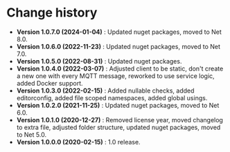 # Change history

* **Version 1.0.7.0 (2024-01-04)** : Updated nuget packages, moved to Net 8.0.
* **Version 1.0.6.0 (2022-11-23)** : Updated nuget packages, moved to Net 7.0.
* **Version 1.0.5.0 (2022-08-31)** : Updated nuget packages.
* **Version 1.0.4.0 (2022-03-07)** : Adjusted client to be static, don't create a new one with every MQTT message, reworked to use service logic, added Docker support.
* **Version 1.0.3.0 (2022-02-15)** : Added nullable checks, added editorconfig, added file scoped namespaces, added global usings.
* **Version 1.0.2.0 (2021-11-25)** : Updated nuget packages, moved to Net 6.0.
* **Version 1.0.1.0 (2020-12-27)** : Removed license year, moved changelog to extra file, adjusted folder structure, updated nuget packages, moved to Net 5.0.
* **Version 1.0.0.0 (2020-02-15)** : 1.0 release.